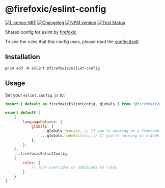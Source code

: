# @firefoxic/eslint-config

[![License: MIT][license-image]][license-url]
[![Changelog][changelog-image]][changelog-url]
[![NPM version][npm-image]][npm-url]
[![Test Status][test-image]][test-url]

Shared config for eslint by [firefoxic](https://firefoxic.dev).

To see the rules that this config uses, please read the [config itself](./lib/index.js).

## Installation

```shell
pnpm add -D eslint @firefoxic/eslint-config
```

## Usage

Set your `eslint.config.js` to:

```js
import { default as firefoxicEslintConfig, globals } from "@firefoxic/eslint-config"

export default [
	{
		languageOptions: {
			globals: {
				...globals.browser, // If you're working on a frontend project
				...globals.nodeBuiltin, // If you're working on a Node.js project
			},
		},
	},
	...firefoxicEslintConfig,
	{
		rules: {
			// Your overrides or additions to rules
		}
	}
]
```

[license-url]: https://github.com/firefoxic/eslint-config/blob/main/LICENSE.md
[license-image]: https://img.shields.io/badge/License-MIT-limegreen.svg

[changelog-url]: https://github.com/firefoxic/eslint-config/blob/main/CHANGELOG.md
[changelog-image]: https://img.shields.io/badge/CHANGELOG-md-limegreen

[npm-url]: https://npmjs.org/package/@firefoxic/eslint-config
[npm-image]: https://badge.fury.io/js/@firefoxic%2Feslint-config.svg

[test-url]: https://github.com/firefoxic/eslint-config/actions
[test-image]: https://github.com/firefoxic/eslint-config/actions/workflows/test.yaml/badge.svg?branch=main
